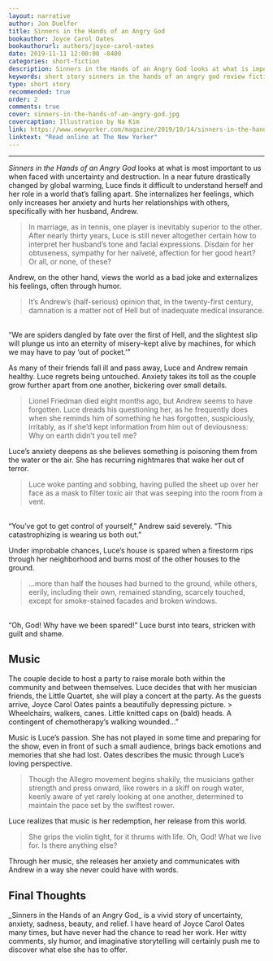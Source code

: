 ```yaml
---
layout: narrative
author: Jon Duelfer
title: Sinners in the Hands of an Angry God
bookauthor: Joyce Carol Oates
bookauthorurl: authors/joyce-carol-oates
date: 2019-11-11 12:00:00 -0400
categories: short-fiction
description: Sinners in the Hands of an Angry God looks at what is important to us when faced with uncertainty and destruction. It is a vivid story of environment collapse in the near future, filled with uncertainty, anxiety, sadness, beauty, and relief.
keywords: short story sinners in the hands of an angry god review fiction the new yorker
type: short story
recommended: true
order: 2
comments: true
cover: sinners-in-the-hands-of-an-angry-god.jpg
covercaption: Illustration by Na Kim
link: https://www.newyorker.com/magazine/2019/10/14/sinners-in-the-hands-of-an-angry-god
linktext: "Read online at The New Yorker"
---
```

<hr/>

_Sinners in the Hands of an Angry God_ looks at what is most important to us when faced with uncertainty and destruction. In a near future drastically changed by global warming, Luce finds it difficult to understand herself and her role in a world that’s falling apart. She internalizes her feelings, which only increases her anxiety and hurts her relationships with others, specifically with her husband, Andrew.
> In marriage, as in tennis, one player is inevitably superior to the other. After nearly thirty years, Luce is still never altogether certain how to interpret her husband’s tone and facial expressions. Disdain for her obtuseness, sympathy for her naïveté, affection for her good heart? Or all, or none, of these?

Andrew, on the other hand, views the world as a bad joke and externalizes his feelings, often through humor.
> It’s Andrew’s (half-serious) opinion that, in the twenty-first century, damnation is a matter not of Hell but of inadequate medical insurance.<br/>
<br/>
“We are spiders dangled by fate over the first of Hell, and the slightest slip will plunge us into an eternity of misery–kept alive by machines, for which we may have to pay ‘out of pocket.’”

As many of their friends fall ill and pass away, Luce and Andrew remain healthy. Luce regrets being untouched. Anxiety takes its toll as the couple grow further apart from one another, bickering over small details.
> Lionel Friedman died eight months ago, but Andrew seems to have forgotten. Luce dreads his questioning her, as he frequently does when she reminds him of something he has forgotten, suspiciously, irritably, as if she’d kept information from him out of deviousness: Why on earth didn’t you tell me?

Luce’s anxiety deepens as she believes something is poisoning them from the water or the air. She has recurring nightmares that wake her out of terror.
> Luce woke panting and sobbing, having pulled the sheet up over her face as a mask to filter toxic air that was seeping into the room from a vent.<br/>
<br/>
“You’ve got to get control of yourself,” Andrew said severely. “This catastrophizing is wearing us both out.”

Under improbable chances, Luce’s house is spared when a firestorm rips through her neighborhood and burns most of the other houses to the ground.
> ...more than half the houses had burned to the ground, while others, eerily, including their own, remained standing, scarcely touched, except for smoke-stained facades and broken windows.<br/>
<br/>
“Oh, God! Why have we been spared!” Luce burst into tears, stricken with guilt and shame.

<h2><strong>Music</strong></h2>
The couple decide to host a party to raise morale both within the community and between themselves. Luce decides that with her musician friends, the Little Quartet, she will play a concert at the party. As the guests arrive, Joyce Carol Oates paints a beautifully depressing picture.
> Wheelchairs, walkers, canes. Little knitted caps on (bald) heads. A contingent of chemotherapy’s walking wounded...”

Music is Luce’s passion. She has not played in some time and preparing for the show, even in front of such a small audience, brings back emotions and memories that she had lost. Oates describes the music through Luce’s loving perspective.
> Though the Allegro movement begins shakily, the musicians gather strength and press onward, like rowers in a skiff on rough water, keenly aware of yet rarely looking at one another, determined to maintain the pace set by the swiftest rower.

Luce realizes that music is her redemption, her release from this world.
> She grips the violin tight, for it thrums with life. Oh, God! What we live for. Is there anything else?

Through her music, she releases her anxiety and communicates with Andrew in a way she never could have with words.

<h2><strong>Final Thoughts</strong></h2>
_Sinners in the Hands of an Angry God_ is a vivid story of uncertainty, anxiety, sadness, beauty, and relief. I have heard of Joyce Carol Oates many times, but have never had the chance to read her work. Her witty comments, sly humor, and imaginative storytelling will certainly push me to discover what else she has to offer.